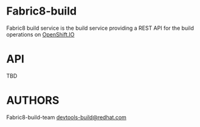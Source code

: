 Fabric8-build
=============

Fabric8 build service is the build service providing a REST API for the build operations on [OpenShift.IO](https://openshift.io)

API
===

TBD

AUTHORS
=======

Fabric8-build-team <devtools-build@redhat.com>
